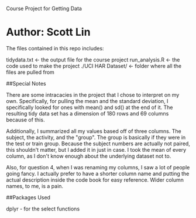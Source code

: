 Course Project for Getting Data

Author: Scott Lin
===================

The files contained in this repo includes:

tidydata.txt <- the output file for the course project
run_analysis.R <- the code used to make the project
./UCI HAR Dataset/ <- folder where all the files are pulled from

##Special Notes

There are some intracacies in the project that I chose to interpret on my own. Specifically, for pulling the mean and the standard deviation, I specifically looked for ones with mean() and sd() at the end of it. The resulting tidy data set has a dimension of 180 rows and 69 columns because of this.

Additionally, I summarized all my values based off of three columns. The subject, the activity, and the "group". The group is basically if they were in the test or train group. Because the subject numbers are actually not paired, this shouldn't matter, but I added it in just in case. I took the mean of every column, as I don't know enough about the underlying dataset not to.

Also, for question 4, when I was renaming my columns, I saw a lot of people going fancy. I actually prefer to have a shorter column name and putting the actual description inside the code book for easy reference. Wider column names, to me, is a pain. 

##Packages Used

dplyr - for the select functions